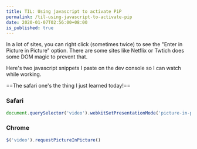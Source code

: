 ```yaml
---
title: TIL: Using javascript to activate PiP
permalink: /til-using-javascript-to-activate-pip
date: 2020-01-07T02:56:00+08:00
is_published: true
---
```




In a lot of sites, you can right click (sometimes twice) to see the "Enter in Picture in Picture" option. There are some sites like Netflix or Twtich does some DOM magic to prevent that.

Here's two javascript snippets I paste on the dev console so I can watch while working.

==The safari one's the thing I just learned today!==

### Safari

```js
document.querySelector('video').webkitSetPresentationMode('picture-in-picture')
```

### Chrome

```js
$('video').requestPictureInPicture()
```



